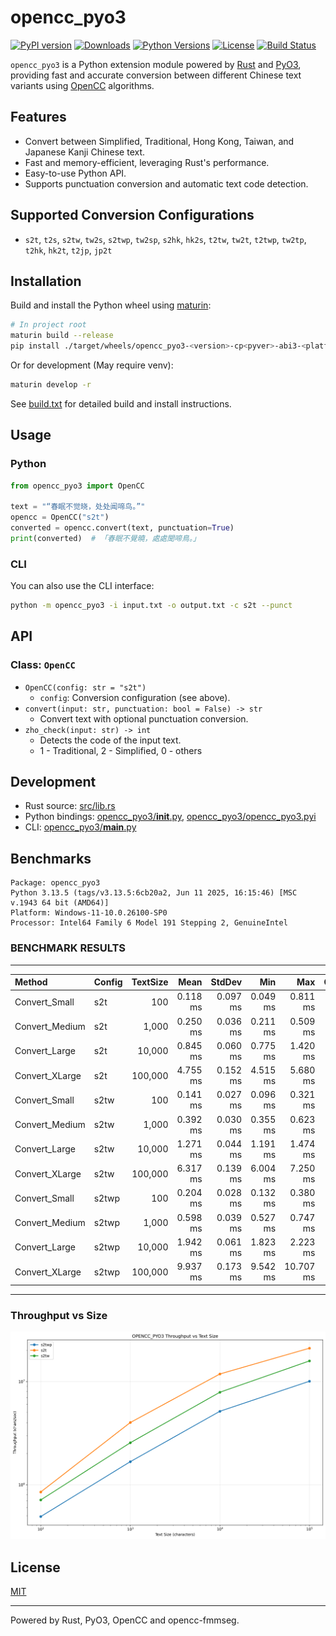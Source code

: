 # opencc_pyo3
[![PyPI version](https://img.shields.io/pypi/v/opencc-pyo3.svg)](https://pypi.org/project/opencc-pyo3/)
[![Downloads](https://pepy.tech/badge/opencc-pyo3)](https://pepy.tech/project/opencc-pyo3)
[![Python Versions](https://img.shields.io/pypi/pyversions/opencc-pyo3.svg)](https://pypi.org/project/opencc-pyo3/)
[![License](https://img.shields.io/github/license/laisuk/opencc_pyo3)](https://github.com/laisuk/opencc_pyo3/blob/main/LICENSE)
[![Build Status](https://github.com/laisuk/opencc_pyo3/actions/workflows/build.yml/badge.svg)](https://github.com/laisuk/opencc_pyo3/actions/workflows/build.yml)

`opencc_pyo3` is a Python extension module powered by [Rust](https://www.rust-lang.org/) and [PyO3](https://pyo3.rs/), providing fast and accurate conversion between different Chinese text variants using [OpenCC](https://github.com/BYVoid/OpenCC) algorithms.

## Features

- Convert between Simplified, Traditional, Hong Kong, Taiwan, and Japanese Kanji Chinese text.
- Fast and memory-efficient, leveraging Rust's performance.
- Easy-to-use Python API.
- Supports punctuation conversion and automatic text code detection.

## Supported Conversion Configurations

- `s2t`, `t2s`, `s2tw`, `tw2s`, `s2twp`, `tw2sp`, `s2hk`, `hk2s`, `t2tw`, `tw2t`, `t2twp`, `tw2tp`, `t2hk`, `hk2t`, `t2jp`, `jp2t`

## Installation

Build and install the Python wheel using [maturin](https://github.com/PyO3/maturin):

```sh
# In project root
maturin build --release
pip install ./target/wheels/opencc_pyo3-<version>-cp<pyver>-abi3-<platform>.whl
```

Or for development (May require venv):

```sh
maturin develop -r
```

See [build.txt](https://github.com/laisuk/opencc_pyo3/blob/master/build.txt) for detailed build and install instructions.

## Usage

### Python

```python
from opencc_pyo3 import OpenCC

text = "“春眠不觉晓，处处闻啼鸟。”"
opencc = OpenCC("s2t")
converted = opencc.convert(text, punctuation=True)
print(converted)  # 「春眠不覺曉，處處聞啼鳥。」
```

### CLI

You can also use the CLI interface:

```sh
python -m opencc_pyo3 -i input.txt -o output.txt -c s2t --punct
```

## API

### Class: `OpenCC`

- `OpenCC(config: str = "s2t")`
    - `config`: Conversion configuration (see above).
- `convert(input: str, punctuation: bool = False) -> str`
    - Convert text with optional punctuation conversion.
- `zho_check(input: str) -> int`
    - Detects the code of the input text.
    - 1 - Traditional, 2 - Simplified, 0 - others

## Development

- Rust source: [src/lib.rs](https://github.com/laisuk/opencc_pyo3/blob/master/src/lib.rs)
- Python bindings: [opencc_pyo3/__init__.py](https://github.com/laisuk/opencc_pyo3/blob/master/opencc_pyo3/__init__.py), [opencc_pyo3/opencc_pyo3.pyi](https://github.com/laisuk/opencc_pyo3/blob/master/opencc_pyo3/opencc_pyo3.pyi)
- CLI: [opencc_pyo3/__main__.py](https://github.com/laisuk/opencc_pyo3/blob/master/opencc_pyo3/__main__.py)

## Benchmarks

```
Package: opencc_pyo3
Python 3.13.5 (tags/v3.13.5:6cb20a2, Jun 11 2025, 16:15:46) [MSC v.1943 64 bit (AMD64)]
Platform: Windows-11-10.0.26100-SP0
Processor: Intel64 Family 6 Model 191 Stepping 2, GenuineIntel
```

### BENCHMARK RESULTS

---

| Method            | Config  | TextSize |      Mean |    StdDev |       Min |       Max | Ops/sec |  Chars/sec |
|:------------------|:--------|---------:|----------:|----------:|----------:|----------:|--------:|-----------:|
| Convert_Small     | s2t     |      100 |  0.118 ms |  0.097 ms |  0.049 ms |  0.811 ms |   8,499 |    849,910 |
| Convert_Medium    | s2t     |    1,000 |  0.250 ms |  0.036 ms |  0.211 ms |  0.509 ms |   4,004 |  4,003,531 |
| Convert_Large     | s2t     |   10,000 |  0.845 ms |  0.060 ms |  0.775 ms |  1.420 ms |   1,184 | 11,835,419 |
| Convert_XLarge    | s2t     |  100,000 |  4.755 ms |  0.152 ms |  4.515 ms |  5.680 ms |     210 | 21,030,543 |
| Convert_Small     | s2tw    |      100 |  0.141 ms |  0.027 ms |  0.096 ms |  0.321 ms |   7,111 |    711,093 |
| Convert_Medium    | s2tw    |    1,000 |  0.392 ms |  0.030 ms |  0.355 ms |  0.623 ms |   2,552 |  2,552,127 |
| Convert_Large     | s2tw    |   10,000 |  1.271 ms |  0.044 ms |  1.191 ms |  1.474 ms |     787 |  7,869,452 |
| Convert_XLarge    | s2tw    |  100,000 |  6.317 ms |  0.139 ms |  6.004 ms |  7.250 ms |     158 | 15,831,322 |
| Convert_Small     | s2twp   |      100 |  0.204 ms |  0.028 ms |  0.132 ms |  0.380 ms |   4,911 |    491,118 |
| Convert_Medium    | s2twp   |    1,000 |  0.598 ms |  0.039 ms |  0.527 ms |  0.747 ms |   1,671 |  1,671,296 |
| Convert_Large     | s2twp   |   10,000 |  1.942 ms |  0.061 ms |  1.823 ms |  2.223 ms |     515 |  5,149,357 |
| Convert_XLarge    | s2twp   |  100,000 |  9.937 ms |  0.173 ms |  9.542 ms | 10.707 ms |     101 | 10,063,174 |

---

### Throughput vs Size

![Throughput](https://raw.githubusercontent.com/laisuk/opencc_pyo3/master/assets/throughput_vs_size.png)

## License

[MIT](https://github.com/laisuk/opencc_pyo3/blob/master/LICENSE)

---

Powered by Rust, PyO3, OpenCC and opencc-fmmseg.